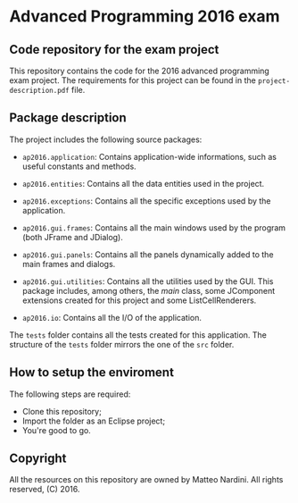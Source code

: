 # Advanced Programming 2016 exam

## Code repository for the exam project

This repository contains the code for the 2016 advanced programming exam project.
The requirements for this project can be found in the `project-description.pdf` file.

## Package description

The project includes the following source packages:

* `ap2016.application`: Contains application-wide informations, such as useful constants and methods.

* `ap2016.entities`: Contains all the data entities used in the project.

* `ap2016.exceptions`: Contains all the specific exceptions used by the application.

* `ap2016.gui.frames`: Contains all the main windows used by the program (both JFrame and JDialog).

* `ap2016.gui.panels`: Contains all the panels dynamically added to the main frames and dialogs.

* `ap2016.gui.utilities`: Contains all the utilities used by the GUI. This package includes, among others, the *main* class, some
	JComponent extensions created for this project and some ListCellRenderers.

* `ap2016.io`: Contains all the I/O of the application.
  
 The `tests` folder contains all the tests created for this application. The structure of the `tests` folder mirrors the one of the
 `src` folder.

## How to setup the enviroment

The following steps are required:

* Clone this repository;
* Import the folder as an Eclipse project;
* You're good to go.

## Copyright

All the resources on this repository are owned by Matteo Nardini. All rights reserved, (C) 2016.